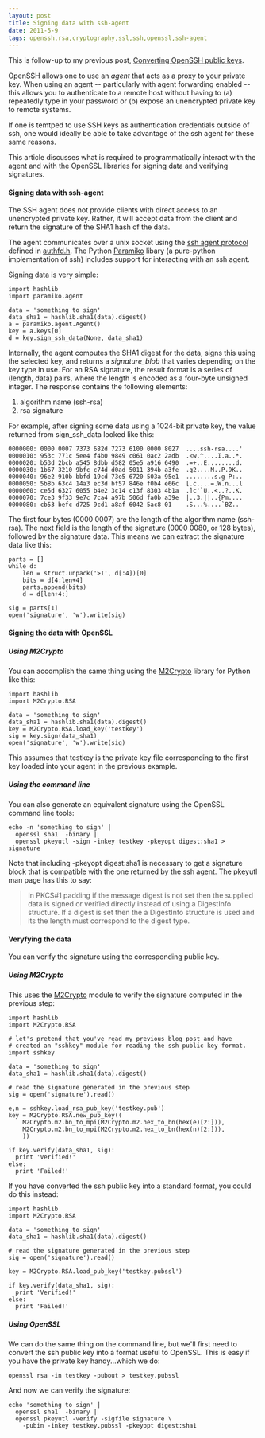 ```yaml
---
layout: post
title: Signing data with ssh-agent
date: 2011-5-9
tags: openssh,rsa,cryptography,ssl,ssh,openssl,ssh-agent
---
```


This is follow-up to my previous post, [Converting OpenSSH public keys][1].

OpenSSH allows one to use an _agent_ that acts as a proxy to your private key. When using an agent -- particularly with agent forwarding enabled -- this allows you to authenticate to a remote host without having to (a) repeatedly type in your password or (b) expose an unencrypted private key to remote systems.

If one is temtped to use SSH keys as authentication credentials outside of ssh, one would ideally be able to take advantage of the ssh agent for these same reasons.

This article discusses what is required to programmatically interact with the agent and with the OpenSSL libraries for signing data and verifying signatures.

#### Signing data with ssh-agent

The SSH agent does not provide clients with direct access to an unencrypted private key. Rather, it will accept data from the client and return the signature of the SHA1 hash of the data.

The agent communicates over a unix socket using the [ssh agent protocol][2] defined in [authfd.h][3]. The Python [Paramiko][4] libary (a pure-python implementation of ssh) includes support for interacting with an ssh agent.

Signing data is very simple:
    
    
    import hashlib
    import paramiko.agent
    
    data = 'something to sign'
    data_sha1 = hashlib.sha1(data).digest()
    a = paramiko.agent.Agent()
    key = a.keys[0]
    d = key.sign_ssh_data(None, data_sha1)
    

Internally, the agent computes the SHA1 digest for the data, signs this using the selected key, and returns a _signature_blob_ that varies depending on the key type in use. For an RSA signature, the result format is a series of (length, data) pairs, where the length is encoded as a four-byte unsigned integer. The response contains the following elements:

  1. algorithm name (ssh-rsa)
  2. rsa signature

For example, after signing some data using a 1024-bit private key, the value returned from sign_ssh_data looked like this:
    
    
    0000000: 0000 0007 7373 682d 7273 6100 0000 8027  ....ssh-rsa....'
    0000010: 953c 771c 5ee4 f4b0 9849 c061 0ac2 2adb  .<w.^....I.a..*.
    0000020: b53d 2bcb a545 8dbb d582 05e5 a916 6490  .=+..E........d.
    0000030: 1b67 3210 9bfc c74d d0ad 5011 394b a3fe  .g2....M..P.9K..
    0000040: 96e2 910b bbfd 19cd 73e5 6720 503a 95e1  ........s.g P:..
    0000050: 5b8b 63c4 14a3 ec3d bf57 846e f0b4 e66c  [.c....=.W.n...l
    0000060: ce5d 6327 6055 b4e2 3c14 c13f 8303 4b1a  .]c'`U..<..?..K.
    0000070: 7ce3 9f33 9e7c 7ca4 a97b 506d fa0b a39e  |..3.||..{Pm....
    0000080: cb53 befc d725 9cd1 a8af 6042 5ac8 01    .S...%....`BZ..
    

The first four bytes (0000 0007) are the length of the algorithm name (ssh-rsa). The next field is the length of the signature (0000 0080, or 128 bytes), followed by the signature data. This means we can extract the signature data like this:
    
    
    parts = []
    while d:
        len = struct.unpack('>I', d[:4])[0]
        bits = d[4:len+4]
        parts.append(bits)
        d = d[len+4:]
    
    sig = parts[1]
    open('signature', 'w').write(sig)
    

#### Signing the data with OpenSSL

##### Using M2Crypto

You can accomplish the same thing using the [M2Crypto][5] library for Python like this:
    
    
    import hashlib
    import M2Crypto.RSA
    
    data = 'something to sign'
    data_sha1 = hashlib.sha1(data).digest()
    key = M2Crypto.RSA.load_key('testkey')
    sig = key.sign(data_sha1)
    open('signature', 'w').write(sig)
    

This assumes that testkey is the private key file corresponding to the first key loaded into your agent in the previous example.

##### Using the command line

You can also generate an equivalent signature using the OpenSSL command line tools:
    
    
    echo -n 'something to sign' |
      openssl sha1  -binary |
      openssl pkeyutl -sign -inkey testkey -pkeyopt digest:sha1 > signature
    

Note that including -pkeyopt digest:sha1 is necessary to get a signature block that is compatible with the one returned by the ssh agent. The pkeyutl man page has this to say:

> In PKCS#1 padding if the message digest is not set then the supplied data is signed or verified directly instead of using a DigestInfo structure. If a digest is set then the a DigestInfo structure is used and its the length must correspond to the digest type.

#### Veryfying the data

You can verify the signature using the corresponding public key.

##### Using M2Crypto

This uses the [M2Crypto][5] module to verify the signature computed in the previous step:
    
    
    import hashlib
    import M2Crypto.RSA
    
    # let's pretend that you've read my previous blog post and have
    # created an "sshkey" module for reading the ssh public key format.
    import sshkey
    
    data = 'something to sign'
    data_sha1 = hashlib.sha1(data).digest()
    
    # read the signature generated in the previous step
    sig = open('signature').read()
    
    e,n = sshkey.load_rsa_pub_key('testkey.pub')
    key = M2Crypto.RSA.new_pub_key((
        M2Crypto.m2.bn_to_mpi(M2Crypto.m2.hex_to_bn(hex(e)[2:])),
        M2Crypto.m2.bn_to_mpi(M2Crypto.m2.hex_to_bn(hex(n)[2:])),
        ))
    
    if key.verify(data_sha1, sig):
      print 'Verified!'
    else:
      print 'Failed!'
    

If you have converted the ssh public key into a standard format, you could do this instead:
    
    
    import hashlib
    import M2Crypto.RSA
    
    data = 'something to sign'
    data_sha1 = hashlib.sha1(data).digest()
    
    # read the signature generated in the previous step
    sig = open('signature').read()
    
    key = M2Crypto.RSA.load_pub_key('testkey.pubssl')
    
    if key.verify(data_sha1, sig):
      print 'Verified!'
    else:
      print 'Failed!'
    

##### Using OpenSSL

We can do the same thing on the command line, but we'll first need to convert the ssh public key into a format useful to OpenSSL. This is easy if you have the private key handy...which we do:
    
    
    openssl rsa -in testkey -pubout > testkey.pubssl
    

And now we can verify the signature:
    
    
    echo 'something to sign' |
      openssl sha1  -binary |
      openssl pkeyutl -verify -sigfile signature \
        -pubin -inkey testkey.pubssl -pkeyopt digest:sha1
    

   [1]: http://blog.oddbit.com/2011/05/converting-openssh-public-keys.html
   [2]: http://www.openbsd.org/cgi-bin/cvsweb/src/usr.bin/ssh/PROTOCOL.agent?rev=HEAD;content-type=text%2Fplain
   [3]: http://www.openbsd.org/cgi-bin/cvsweb/src/usr.bin/ssh/authfd.h?rev=HEAD;content-type=text%2Fplain
   [4]: http://www.lag.net/paramiko/
   [5]: http://sandbox.rulemaker.net/ngps/m2/

